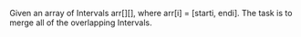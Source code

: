 Given an array of Intervals arr[][], where arr[i] = [starti, endi]. The task is to merge all of the overlapping Intervals.
